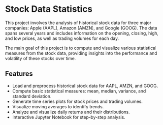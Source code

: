 # Stock Data Statistics

This project involves the analysis of historical stock data for three major companies: Apple (AAPL), Amazon (AMZN), and Google (GOOG). The data spans several years and includes information on the opening, closing, high, and low prices, as well as trading volumes for each day.

The main goal of this project is to compute and visualize various statistical measures from the stock data, providing insights into the performance and volatility of these stocks over time.

## Features

- Load and preprocess historical stock data for AAPL, AMZN, and GOOG.
- Compute basic statistical measures: mean, median, variance, and standard deviation.
- Generate time series plots for stock prices and trading volumes.
- Visualize moving averages to identify trends.
- Analyze and visualize daily returns and their distributions.
- Interactive Jupyter Notebook for step-by-step analysis.
